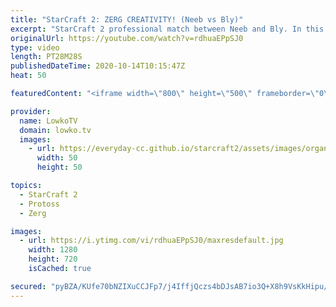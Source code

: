 ```yaml
---
title: "StarCraft 2: ZERG CREATIVITY! (Neeb vs Bly)"
excerpt: "StarCraft 2 professional match between Neeb and Bly. In this Protoss versus Zerg we see the Protoss playing a pretty standard strategy focused around Void Rays. Bly decides to mix it up (read: plays his normal strategies) and go for a Gold first, push with Queens and Roaches and then transitions towards"
originalUrl: https://youtube.com/watch?v=rdhuaEPpSJ0
type: video
length: PT28M28S
publishedDateTime: 2020-10-14T10:15:47Z
heat: 50

featuredContent: "<iframe width=\"800\" height=\"500\" frameborder=\"0\" src=\"https://www.youtube.com/embed/rdhuaEPpSJ0\" allow=\"accelerometer; autoplay; encrypted-media; gyroscope; picture-in-picture\" allowfullscreen></iframe>"

provider:
  name: LowkoTV
  domain: lowko.tv
  images:
    - url: https://everyday-cc.github.io/starcraft2/assets/images/organizations/lowko.tv-50x50.jpg
      width: 50
      height: 50

topics:
  - StarCraft 2
  - Protoss
  - Zerg

images:
  - url: https://i.ytimg.com/vi/rdhuaEPpSJ0/maxresdefault.jpg
    width: 1280
    height: 720
    isCached: true

secured: "pyBZA/KUfe70bNZIXuCCJFp7/j4IffjQczs4bDJsAB7io3Q+X8h9VsKkHipu/W6duAX7Xo5zCgcTK8OWPx7TN6M3FUzrqJqoWtdkMJSF/giNqXioS/j4Jsw9samqt0Pn9fhSUWp1RqS6+/YGM31V/Rh6qBxuJu6wlHSyMnsFvjPmFoF3CFJy3fE9w9CH5fbXR5ZKbLwKcnYCuowqh4hvd6xD5Of/AQ9FDtkxmklBh5mrKCXkqFiNDfXrEpnj+ichcmlb6IFAwbtE1WaTzFbIcYynhxlJGXD1P6J9HgjnIaHpzUab7bsDmUp3Yfvdd5vkk/PVQYGPjeG4lHGQuCBBX78Nqg1Pd6lLyZxyOjRBAcQAqUfJpfyuAqtKUKgCqXC7BAms+s/jbAMtVCA9AwSwoItx6qZdPwMphBhOIHCU3itSQWdr98fVAe7/AKcufPdj;8rFNw08bSMfKHa9juyn53A=="
---
```


